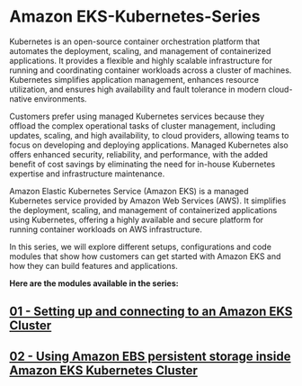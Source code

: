 # Amazon EKS-Kubernetes-Series
Kubernetes is an open-source container orchestration platform that automates the deployment, scaling, and management of containerized applications. It provides a flexible and highly scalable infrastructure for running and coordinating container workloads across a cluster of machines. Kubernetes simplifies application management, enhances resource utilization, and ensures high availability and fault tolerance in modern cloud-native environments.

Customers prefer using managed Kubernetes services because they offload the complex operational tasks of cluster management, including updates, scaling, and high availability, to cloud providers, allowing teams to focus on developing and deploying applications. Managed Kubernetes also offers enhanced security, reliability, and performance, with the added benefit of cost savings by eliminating the need for in-house Kubernetes expertise and infrastructure maintenance.

Amazon Elastic Kubernetes Service (Amazon EKS) is a managed Kubernetes service provided by Amazon Web Services (AWS). It simplifies the deployment, scaling, and management of containerized applications using Kubernetes, offering a highly available and secure platform for running container workloads on AWS infrastructure.

In this series, we will explore different setups, configurations and code modules that show how customers can get started with Amazon EKS and how they can build features and applications.

**Here are the modules available in the series:**

## [01 - Setting up and connecting to an Amazon EKS Cluster](https://github.com/rajiv-sudo/eks-kubernetes-series/tree/main/Examples/01-EKS-setup-and-connect)

## [02 - Using Amazon EBS persistent storage inside Amazon EKS Kubernetes Cluster](https://github.com/rajiv-sudo/eks-kubernetes-series/tree/main/Examples/02-EBS-CSI-for-EKS)